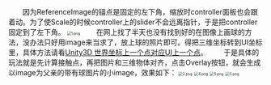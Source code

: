 &emsp;&emsp;因为ReferenceImage的锚点是固定的左下角，缩放时controller面板也会跟着动。为了使Scale的时候controller上的slider不会远离指针，于是把controller固定到了左下角。
<img src="https://i.loli.net/2018/11/19/5bf24e0c883ea.png" alt="1.png" title="1.png" style="zoom:50%"/>
&emsp;&emsp;在网上找了半天也没有找到好的在图像上画球的方法，没办法只好用image来当求了，放上球的照片即可。得把三维坐标转到UI坐标里，具体方法请看[Unity3D 世界坐标上一个点对应UI上一个点](https://blog.csdn.net/aa20274270/article/details/52529075?locationNum=3&fps=1)。
&emsp;&emsp;于是具体的玩法就是先计算接触点，再把图片和三维物体对齐，点击Overlay按钮，就会生成以image为父亲的带有球图片的小image，效果如下：
<img src="https://i.loli.net/2018/11/19/5bf272456f6dc.png" alt="2.png" title="2.png" style="zoom:50%"/>
<img src="https://i.loli.net/2018/11/19/5bf272456b865.png" alt="4.png" title="4.png" style="zoom:50%"/>
<img src="https://i.loli.net/2018/11/19/5bf272456d883.png" alt="5.png" title="5.png" style="zoom:50%"/>
<img src="https://i.loli.net/2018/11/19/5bf27245191a8.png" alt="3.png" title="3.png" style="zoom:50%"/>